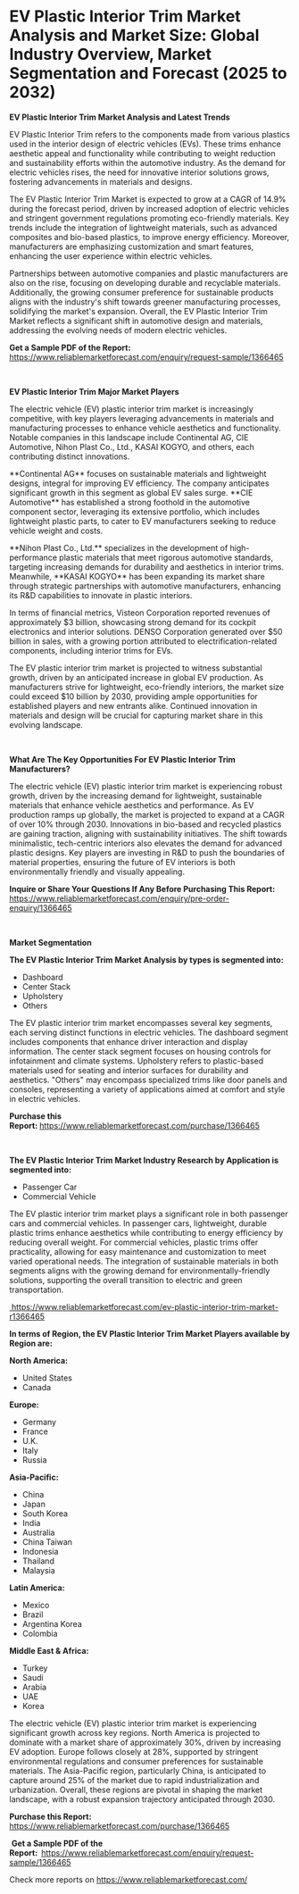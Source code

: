 <p><h1>EV Plastic Interior Trim Market Analysis and Market Size: Global Industry Overview, Market Segmentation and Forecast (2025 to 2032)</h1></p><p><strong>EV Plastic Interior Trim Market Analysis and Latest Trends</strong></p>
<p><p>EV Plastic Interior Trim refers to the components made from various plastics used in the interior design of electric vehicles (EVs). These trims enhance aesthetic appeal and functionality while contributing to weight reduction and sustainability efforts within the automotive industry. As the demand for electric vehicles rises, the need for innovative interior solutions grows, fostering advancements in materials and designs.</p><p>The EV Plastic Interior Trim Market is expected to grow at a CAGR of 14.9% during the forecast period, driven by increased adoption of electric vehicles and stringent government regulations promoting eco-friendly materials. Key trends include the integration of lightweight materials, such as advanced composites and bio-based plastics, to improve energy efficiency. Moreover, manufacturers are emphasizing customization and smart features, enhancing the user experience within electric vehicles. </p><p>Partnerships between automotive companies and plastic manufacturers are also on the rise, focusing on developing durable and recyclable materials. Additionally, the growing consumer preference for sustainable products aligns with the industry's shift towards greener manufacturing processes, solidifying the market's expansion. Overall, the EV Plastic Interior Trim Market reflects a significant shift in automotive design and materials, addressing the evolving needs of modern electric vehicles.</p></p>
<p><strong>Get a Sample PDF of the Report:&nbsp;</strong> <a href="https://www.reliablemarketforecast.com/enquiry/request-sample/1366465?utm_campaign=3275&utm_medium=2&utm_source=Github&utm_content=ia&utm_term=22032025&utm_id=ev-plastic-interior-trim">https://www.reliablemarketforecast.com/enquiry/request-sample/1366465</a></p>
<p>&nbsp;</p>
<p><strong>EV Plastic Interior Trim Major Market Players</strong></p>
<p><p>The electric vehicle (EV) plastic interior trim market is increasingly competitive, with key players leveraging advancements in materials and manufacturing processes to enhance vehicle aesthetics and functionality. Notable companies in this landscape include Continental AG, CIE Automotive, Nihon Plast Co., Ltd., KASAI KOGYO, and others, each contributing distinct innovations.</p><p>**Continental AG** focuses on sustainable materials and lightweight designs, integral for improving EV efficiency. The company anticipates significant growth in this segment as global EV sales surge. **CIE Automotive** has established a strong foothold in the automotive component sector, leveraging its extensive portfolio, which includes lightweight plastic parts, to cater to EV manufacturers seeking to reduce vehicle weight and costs. </p><p>**Nihon Plast Co., Ltd.** specializes in the development of high-performance plastic materials that meet rigorous automotive standards, targeting increasing demands for durability and aesthetics in interior trims. Meanwhile, **KASAI KOGYO** has been expanding its market share through strategic partnerships with automotive manufacturers, enhancing its R&D capabilities to innovate in plastic interiors.</p><p>In terms of financial metrics, Visteon Corporation reported revenues of approximately $3 billion, showcasing strong demand for its cockpit electronics and interior solutions. DENSO Corporation generated over $50 billion in sales, with a growing portion attributed to electrification-related components, including interior trims for EVs. </p><p>The EV plastic interior trim market is projected to witness substantial growth, driven by an anticipated increase in global EV production. As manufacturers strive for lightweight, eco-friendly interiors, the market size could exceed $10 billion by 2030, providing ample opportunities for established players and new entrants alike. Continued innovation in materials and design will be crucial for capturing market share in this evolving landscape.</p></p>
<p>&nbsp;</p>
<p><strong>What Are The Key Opportunities For EV Plastic Interior Trim Manufacturers?</strong></p>
<p><p>The electric vehicle (EV) plastic interior trim market is experiencing robust growth, driven by the increasing demand for lightweight, sustainable materials that enhance vehicle aesthetics and performance. As EV production ramps up globally, the market is projected to expand at a CAGR of over 10% through 2030. Innovations in bio-based and recycled plastics are gaining traction, aligning with sustainability initiatives. The shift towards minimalistic, tech-centric interiors also elevates the demand for advanced plastic designs. Key players are investing in R&D to push the boundaries of material properties, ensuring the future of EV interiors is both environmentally friendly and visually appealing.</p></p>
<p><strong>Inquire or Share Your Questions If Any Before Purchasing This Report:</strong> <a href="https://www.reliablemarketforecast.com/enquiry/pre-order-enquiry/1366465?utm_campaign=3275&utm_medium=2&utm_source=Github&utm_content=ia&utm_term=22032025&utm_id=ev-plastic-interior-trim">https://www.reliablemarketforecast.com/enquiry/pre-order-enquiry/1366465</a></p>
<p>&nbsp;</p>
<p><strong>Market Segmentation</strong></p>
<p><strong>The EV Plastic Interior Trim Market Analysis by types is segmented into:</strong></p>
<p><ul><li>Dashboard</li><li>Center Stack</li><li>Upholstery</li><li>Others</li></ul></p>
<p><p>The EV plastic interior trim market encompasses several key segments, each serving distinct functions in electric vehicles. The dashboard segment includes components that enhance driver interaction and display information. The center stack segment focuses on housing controls for infotainment and climate systems. Upholstery refers to plastic-based materials used for seating and interior surfaces for durability and aesthetics. "Others" may encompass specialized trims like door panels and consoles, representing a variety of applications aimed at comfort and style in electric vehicles.</p></p>
<p><strong>Purchase this Report:&nbsp;</strong><a href="https://www.reliablemarketforecast.com/purchase/1366465?utm_campaign=3275&utm_medium=2&utm_source=Github&utm_content=ia&utm_term=22032025&utm_id=ev-plastic-interior-trim">https://www.reliablemarketforecast.com/purchase/1366465</a></p>
<p>&nbsp;</p>
<p><strong>The EV Plastic Interior Trim Market Industry Research by Application is segmented into:</strong></p>
<p><ul><li>Passenger Car</li><li>Commercial Vehicle</li></ul></p>
<p><p>The EV plastic interior trim market plays a significant role in both passenger cars and commercial vehicles. In passenger cars, lightweight, durable plastic trims enhance aesthetics while contributing to energy efficiency by reducing overall weight. For commercial vehicles, plastic trims offer practicality, allowing for easy maintenance and customization to meet varied operational needs. The integration of sustainable materials in both segments aligns with the growing demand for environmentally-friendly solutions, supporting the overall transition to electric and green transportation.</p></p>
<p><a href="https://www.reliablemarketforecast.com/ev-plastic-interior-trim-market-r1366465?utm_campaign=3275&utm_medium=2&utm_source=Github&utm_content=ia&utm_term=22032025&utm_id=ev-plastic-interior-trim">&nbsp;https://www.reliablemarketforecast.com/ev-plastic-interior-trim-market-r1366465</a></p>
<p><strong>In terms of Region, the EV Plastic Interior Trim Market Players available by Region are:</strong></p>
<p>
    <p> <strong> North America: </strong>
        <ul>
            <li>United States</li>
            <li>Canada</li>
        </ul>
        </p> 
    <p> <strong> Europe: </strong>
        <ul>
            <li>Germany</li>
            <li>France</li>
            <li>U.K.</li>
            <li>Italy</li>
            <li>Russia</li>
        </ul>
        </p> 
    <p> <strong> Asia-Pacific: </strong>
        <ul>
            <li>China</li>
            <li>Japan</li>
            <li>South Korea</li>
            <li>India</li>
            <li>Australia</li>
            <li>China Taiwan</li>
            <li>Indonesia</li>
            <li>Thailand</li>
            <li>Malaysia</li>
        </ul>
        </p> 
    <p> <strong> Latin America: </strong>
        <ul>
            <li>Mexico</li>
            <li>Brazil</li>
            <li>Argentina Korea</li>
            <li>Colombia</li>
        </ul>
        </p> 
    <p> <strong> Middle East & Africa: </strong>
        <ul>
            <li>Turkey</li>
            <li>Saudi</li>
            <li>Arabia</li>
            <li>UAE</li>
            <li>Korea</li>
        </ul>
    </p>
    </p>
<p><p>The electric vehicle (EV) plastic interior trim market is experiencing significant growth across key regions. North America is projected to dominate with a market share of approximately 30%, driven by increasing EV adoption. Europe follows closely at 28%, supported by stringent environmental regulations and consumer preferences for sustainable materials. The Asia-Pacific region, particularly China, is anticipated to capture around 25% of the market due to rapid industrialization and urbanization. Overall, these regions are pivotal in shaping the market landscape, with a robust expansion trajectory anticipated through 2030.</p></p>
<p><strong>Purchase this Report: </strong><a href="https://www.reliablemarketforecast.com/purchase/1366465?utm_campaign=3275&utm_medium=2&utm_source=Github&utm_content=ia&utm_term=22032025&utm_id=ev-plastic-interior-trim">https://www.reliablemarketforecast.com/purchase/1366465</a></p>
<p>&nbsp;<strong>Get a Sample PDF of the Report:&nbsp;&nbsp;</strong><a href="https://www.reliablemarketforecast.com/enquiry/request-sample/1366465?utm_campaign=3275&utm_medium=2&utm_source=Github&utm_content=ia&utm_term=22032025&utm_id=ev-plastic-interior-trim">https://www.reliablemarketforecast.com/enquiry/request-sample/1366465</a></p>
<p><strong></strong></p>
<p>Check more reports on <a href="https://www.reliablemarketforecast.com/?utm_campaign=3275&utm_medium=2&utm_source=Github&utm_content=ia&utm_term=22032025&utm_id=ev-plastic-interior-trim">https://www.reliablemarketforecast.com/</a></p>
